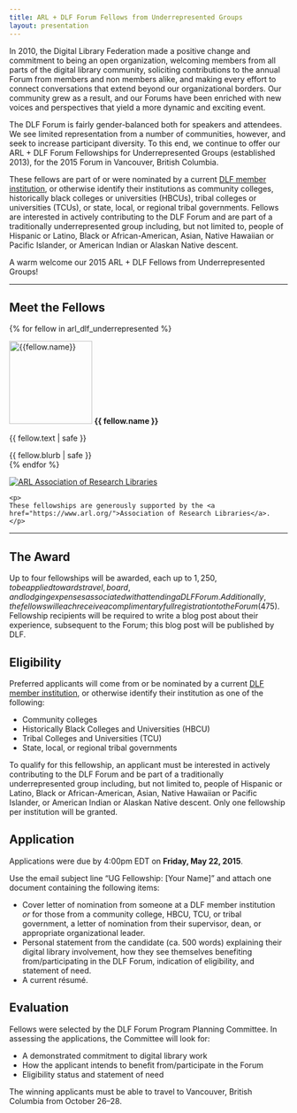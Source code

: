 ```yaml
---
title: ARL + DLF Forum Fellows from Underrepresented Groups
layout: presentation
---
```


In 2010, the Digital Library Federation made a positive change and commitment to being an open organization, welcoming members from all parts of the digital library community, soliciting contributions to the annual Forum from members and non members alike, and making every effort to connect conversations that extend beyond our organizational borders. Our community grew as a result, and our Forums have been enriched with new voices and perspectives that yield a more dynamic and exciting event.

The DLF Forum is fairly gender-balanced both for speakers and attendees. We see limited representation from a number of communities, however, and seek to increase participant diversity. To this end, we continue to offer our ARL + DLF Forum Fellowships for Underrepresented Groups (established 2013), for the 2015 Forum in Vancouver, British Columbia.

These fellows are part of or were nominated by a current [DLF member institution](http://www.diglib.org/members/), or otherwise identify their institutions as community colleges, historically black colleges or universities (HBCUs), tribal colleges or universities (TCUs), or state, local, or regional tribal governments. Fellows are interested in actively contributing to the DLF Forum and are part of a traditionally underrepresented group including, but not limited to, people of Hispanic or Latino, Black or African-American, Asian, Native Hawaiian or Pacific Islander, or American Indian or Alaskan Native descent.

A warm welcome our 2015 ARL + DLF Fellows from Underrepresented Groups!

* * *

## Meet the Fellows

{% for fellow in arl_dlf_underrepresented %}
<div class="border-bottom mt-3">
    <img width="150" class="mx-3 img-thumbnail float-start" src="{{ fellow.image | url }}" alt="{{fellow.name}}">
    <strong>{{ fellow.name }}</strong><br>
    <p>{{ fellow.text | safe }}</p>
    {{ fellow.blurb | safe }}
</div>
{% endfor %}


<div class="text-center my-3 py-5">
    <p>
        <a href="(https://www.arl.org/">
            <img src="{{'/assets/images/ARL-logo-acronym-and-name-horizontal-4-300x99.png' |  url }}" alt="ARL Association of Research Libraries">
        </a>
    </p>

    <p>
    These fellowships are generously supported by the <a href="https://www.arl.org/">Association of Research Libraries</a>.    
    </p>
</div>

* * *

## The Award

Up to four fellowships will be awarded, each up to $1,250, to be applied towards travel, board, and lodging expenses associated with attending a DLF Forum. Additionally, the fellows will each receive a complimentary full registration to the Forum ($475). Fellowship recipients will be required to write a blog post about their experience, subsequent to the Forum; this blog post will be published by DLF.

## Eligibility

Preferred applicants will come from or be nominated by a current [DLF member institution](https://www.diglib.org/members/), or otherwise identify their institution as one of the following:

*   Community colleges
*   Historically Black Colleges and Universities (HBCU)
*   Tribal Colleges and Universities (TCU)
*   State, local, or regional tribal governments

To qualify for this fellowship, an applicant must be interested in actively contributing to the DLF Forum and be part of a traditionally underrepresented group including, but not limited to, people of Hispanic or Latino, Black or African-American, Asian, Native Hawaiian or Pacific Islander, or American Indian or Alaskan Native descent. Only one fellowship per institution will be granted.

## Application

Applications were due by 4:00pm EDT on **Friday, May 22, 2015**.

Use the email subject line “UG Fellowship: \[Your Name\]” and attach one document containing the following items:

*   Cover letter of nomination from someone at a DLF member institution _or_ for those from a community college, HBCU, TCU, or tribal government, a letter of nomination from their supervisor, dean, or appropriate organizational leader.
*   Personal statement from the candidate (ca. 500 words) explaining their digital library involvement, how they see themselves benefiting from/participating in the DLF Forum, indication of eligibility, and statement of need.
*   A current résumé.

## Evaluation

Fellows were selected by the DLF Forum Program Planning Committee. In assessing the applications, the Committee will look for:

*   A demonstrated commitment to digital library work
*   How the applicant intends to benefit from/participate in the Forum
*   Eligibility status and statement of need

The winning applicants must be able to travel to Vancouver, British Columbia from October 26–28.